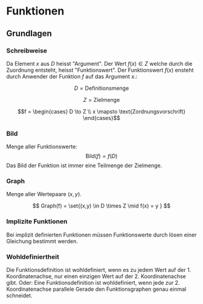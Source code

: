 
# Funktionen
## Grundlagen

### Schreibweise
Da Element $x$ aus $D$ heisst "Argument". Der Wert $f(x) \in Z$ welche durch die Zuordnung entsteht, heisst "Funktionswert".
Der Funktionswert $f(x)$ ensteht durch Anwender der Funktion $f$ auf das Argument $x$.:

$$ D = \text{Definitionsmenge} $$

$$ Z = \text{Zielmenge}$$

```math
f =
  \begin{cases}
    D \to Z \\
    x \mapsto \text{Zordnungsvorschrift}
  \end{cases}
```


### Bild
Menge aller Funktionswerte:
$$\text{Bild}(f) = f(D)$$
Das Bild der Funktion ist immer eine Teilmenge der Zielmenge.

### Graph
Menge aller Wertepaare $(x,y)$.

$$ Graph(f) = \set{(x,y) \in D \times Z \mid f(x) = y } $$

### Implizite Funktionen
Bei implizit definierten Funktionen müssen Funktionswerte durch lösen einer Gleichung bestimmt werden.

### Wohldefiniertheit
Die Funktionsdefinition ist wohldefiniert, wenn es zu jedem Wert auf der 1. Koordinatenachse, 
nur einen einzigen Wert auf der 2. Koordinatenachse gibt.
Oder: Eine Funktionsdefinition ist wohldefiniert,
wenn jede zur 2. Koordinatenachse parallele Gerade den Funktionsgraphen genau einmal schneidet.
